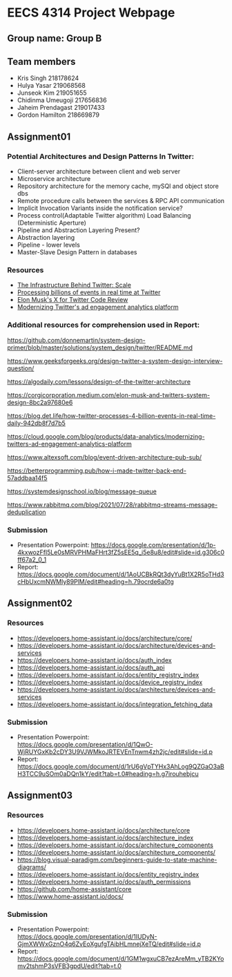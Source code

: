 # EECS 4314 Project Webpage

## Group name: Group B

## Team members
- Kris Singh 218178624
- Hulya Yasar 219068568
- Junseok Kim 219051655
- Chidinma Umeugoji 217656836
- Jaheim Prendagast 219017433
- Gordon Hamilton 218669879

## Assignment01    
### Potential Architectures and Design Patterns In Twitter:
- Client-server architecture between client and web server
- Microservice architecture
- Repository architecture for the memory cache, mySQl and object store dbs
- Remote procedure calls between the services & RPC API communication 
- Implicit Invocation Variants inside the notification service?
- Process control(Adaptable Twitter algorithm) Load Balancing (Deterministic Aperture) 
- Pipeline and Abstraction Layering Present?
- Abstraction layering  
- Pipeline - lower levels 
- Master-Slave Design Pattern in databases

### Resources
- [The Infrastructure Behind Twitter: Scale](https://blog.x.com/engineering/en_us/topics/infrastructure/2017/the-infrastructure-behind-twitter-scale)
- [Processing billions of events in real time at Twitter](https://blog.x.com/engineering/en_us/topics/infrastructure/2021/processing-billions-of-events-in-real-time-at-twitter-)
- [Elon Musk's X for Twitter Code Review](https://x.com/elonmusk/status/1593899029531803649) 
- [Modernizing Twitter's ad engagement analytics platform](https://cloud.google.com/blog/products/data-analytics/modernizing-twitters-ad-engagement-analytics-platform)

### Additional resources for comprehension used in Report: 
https://github.com/donnemartin/system-design-primer/blob/master/solutions/system_design/twitter/README.md

https://www.geeksforgeeks.org/design-twitter-a-system-design-interview-question/

https://algodaily.com/lessons/design-of-the-twitter-architecture

https://corgicorporation.medium.com/elon-musk-and-twitters-system-design-8bc2a97680e6

https://blog.det.life/how-twitter-processes-4-billion-events-in-real-time-daily-942db8f7d7b5

https://cloud.google.com/blog/products/data-analytics/modernizing-twitters-ad-engagement-analytics-platform

https://www.altexsoft.com/blog/event-driven-architecture-pub-sub/

https://betterprogramming.pub/how-i-made-twitter-back-end-57addbaa14f5 

https://systemdesignschool.io/blog/message-queue

https://www.rabbitmq.com/blog/2021/07/28/rabbitmq-streams-message-deduplication

### Submission
- Presentation Powerpoint: https://docs.google.com/presentation/d/1p-4kxwozFfl5Le0sMRVPHMaFHrt3fZ5sEE5q_i5e8u8/edit#slide=id.g306c0ff67a2_0_1
- Report: https://docs.google.com/document/d/1AoUCBkRQt3dyYuBt1X2R5oTHd3cHbUxcmNWMly89PlM/edit#heading=h.79ocrde6a0tg

## Assignment02
### Resources
- https://developers.home-assistant.io/docs/architecture/core/
- https://developers.home-assistant.io/docs/architecture/devices-and-services
- https://developers.home-assistant.io/docs/auth_index
- https://developers.home-assistant.io/docs/auth_api
- https://developers.home-assistant.io/docs/entity_registry_index
- https://developers.home-assistant.io/docs/device_registry_index
- https://developers.home-assistant.io/docs/architecture/devices-and-services
- https://developers.home-assistant.io/docs/integration_fetching_data

### Submission
- Presentation Powerpoint: https://docs.google.com/presentation/d/1QwO-WjRUYGxKb2cDY3U9VJWMkoJRTEVEnTnwm4zh2jc/edit#slide=id.p
- Report: https://docs.google.com/document/d/1rU6gVpTYHx3AhLog9QZGaO3aBH3TCC9uSOm0aDQn1kY/edit?tab=t.0#heading=h.g7irouhebjcu

## Assignment03
### Resources
- https://developers.home-assistant.io/docs/architecture/core
- https://developers.home-assistant.io/docs/architecture_index
- https://developers.home-assistant.io/docs/architecture_components
- https://developers.home-assistant.io/docs/architecture_components/
- https://blog.visual-paradigm.com/beginners-guide-to-state-machine-diagrams/
- https://developers.home-assistant.io/docs/entity_registry_index
- https://developers.home-assistant.io/docs/auth_permissions
- https://github.com/home-assistant/core
- https://www.home-assistant.io/docs/

### Submission
- Presentation Powerpoint: https://docs.google.com/presentation/d/1IUDyN-GjmXWWxGznO4q6ZvEoXgufgTAibHLmnejXeTQ/edit#slide=id.p
- Report: https://docs.google.com/document/d/1GM1wgxuCB7ezAreMm_yTB2KYomv2tshmP3sVFB3gpdU/edit?tab=t.0

